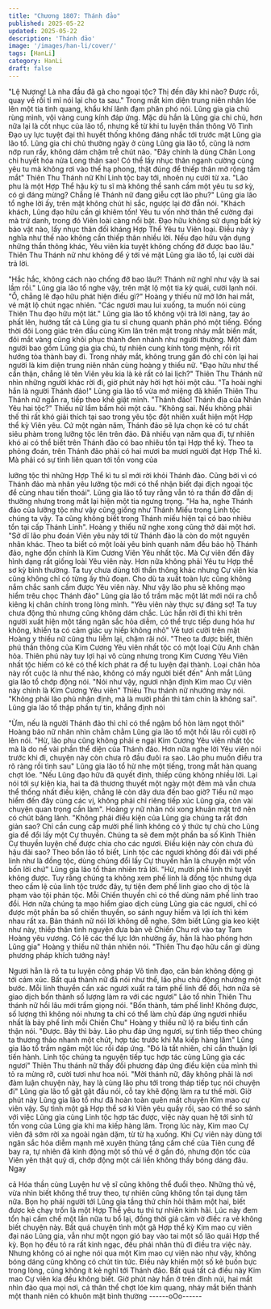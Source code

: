```yaml
---
title: "Chương 1807: Thánh đảo"
published: 2025-05-22
updated: 2025-05-22
description: 'Thánh đảo'
image: '/images/han-li/cover/'
tags: [HanLi]
category: HanLi
draft: false
---
```


"Lệ Nương! Là nha đầu đã gả cho ngoại tộc? Thị đến đây khi
nào? Được rồi, quay về rồi tỉ mỉ nói lại cho ta sau." Trong mắt kim
diện trung niên nhân lóe lên một tia tinh quang, khẩu khí lãnh đạm
phân phó nói.
Lũng gia gia chủ rùng mình, vội vàng cung kính đáp ứng.
Mặc dù hắn là Lũng gia chi chủ, hơn nữa lại là cốt nhục của lão
tổ, nhưng kể từ khi tu luyện thần thông Vô Tình Đạo uy lực tuyệt
đại thì huyết thống không đáng nhắc tới trước mặt Lũng gia lão
tổ.
Lũng gia chi chủ thường ngày ở cùng Lũng gia lão tổ, cũng là
nơm nớp run rẩy, không dám chậm trễ chút nào.
"Đây chính là dùng Chân Long chi huyết hóa nửa Long thân sao!
Có thể lấy nhục thân ngạnh cường cùng yêu tu mà không rơi vào
thế hạ phong, thật đúng để thiếp thân mở rộng tầm mắt" Thiên
Thu Thánh nữ Khí Linh tộc bay tới, nhoẻn nụ cười từ xa.
"Lão phu là một Hợp Thể hậu kỳ tu sĩ mà không thể sanh cầm một
yêu tu sơ kỳ, có gì đáng mừng? Chẳng lẽ Thánh nữ đang giễu cợt
lão phu?" Lũng gia lão tổ nghe lời ấy, trên mặt không chút hỉ sắc,
ngược lại đờ đẫn nói.
"Khách khách, Lũng đạo hữu cần gì khiêm tốn! Yêu tu vốn nhờ
thân thể cường đại mà trứ danh, trong đó Viên loài càng nổi bật.
Đạo hữu không sử dụng bất kỳ bảo vật nào, lấy nhục thân đối
kháng Hợp Thể Yêu tu Viên loại. Điều này ý nghĩa như thế nào
không cần thiếp thân nhiều lời. Nếu đạo hữu vận dụng những
thần thông khác, Yêu viên kia tuyệt không chống đỡ được bao
lâu." Thiên Thu Thánh nữ như không để ý tới vẻ mặt Lũng gia lão
tổ, lại cười dài trả lời.

"Hắc hắc, không cách nào chống đỡ bao lâu?! Thánh nữ nghĩ như
vậy là sai lầm rồi." Lũng gia lão tổ nghe vậy, trên mặt lộ một tia kỳ
quái, cười lạnh nói.
"Ồ, chẳng lẽ đạo hữu phát hiện điều gì?" Hoàng y thiếu nữ mở
lớn hai mắt, vẻ mặt lộ chút ngạc nhiên.
"Các ngươi mau lui xuống, ta muốn nói cùng Thiên Thu đạo hữu
một lát." Lũng gia lão tổ không vội trả lời nàng, tay áo phất lên,
hướng tất cả Lũng gia tu sĩ chung quanh phân phó một tiếng.
Đồng thời đôi Long giác trên đầu cùng Kim lân trên mặt trong
nháy mắt biến mất, đôi mắt vàng cũng khôi phục thành đen nhánh
như người thường.
Một đám người bao gồm Lũng gia gia chủ, tự nhiên cung kính
tòng mệnh, rối rít hướng tòa thành bay đi.
Trong nháy mắt, không trung gần đó chỉ còn lại hai người là kim
diện trung niên nhân cùng hoàng y thiếu nữ.
"Đạo hữu như thế cẩn thận, chẳng lẽ tên Viên yêu kia là kẻ rất có
lai lịch?" Thiên Thu Thánh nữ nhìn những người khác rời đi, giờ
phút này hời hợt hỏi một câu.
"Ta hoài nghi hắn là người Thánh đảo!" Lũng gia lão tổ vừa mở
miệng đã khiến Thiên Thu Thánh nữ ngẩn ra, tiếp theo khẽ giật
mình.
"Thánh đảo! Thánh địa của Nhân Yêu hai tộc?" Thiếu nữ lẩm bẩm
hỏi một câu.
"Không sai. Nếu không phải thế thì rất khó giải thích tại sao trong
yêu tộc đột nhiên xuất hiện một Hợp thể kỳ Viên yêu. Cứ một
ngàn năm, Thánh đảo sẽ lựa chọn kẻ có tư chất siêu phàm trong
lưỡng tộc lên trên đảo. Đã nhiều vạn năm qua đi, tự nhiên khó ai
có thể biết trên Thánh đảo có bao nhiêu tồn tại Hợp thể kỳ. Theo
ta phỏng đoán, trên Thánh đảo phải có hai mươi ba mươi người
đạt Hợp Thể kì. Mà phải có sự tình liên quan tới tồn vong của

lưỡng tộc thì những Hợp Thể kì tu sĩ mới rời khỏi Thánh đảo.
Cũng bởi vì có Thánh đảo mà nhân yêu lưỡng tộc mới có thể
nhận biết đại địch ngoại tộc để cùng nhau tiến thoái". Lũng gia lão
tổ tuy rằng vẫn tỏ ra thần đờ đẫn dị thường nhưng trong mắt lại
hiện một tia ngưng trọng.
"Ha ha, nghe Thánh đảo của lưỡng tộc như vậy cũng giống như
Thánh Miếu trong Linh tộc chúng ta vậy. Ta cũng không biết trong
Thánh miếu hiện tại có bao nhiêu tồn tại cấp Thánh Linh". Hoàng
y thiếu nữ nghe xong cũng thở dài một hơi.
"Sở dĩ lão phu đoán Viên yêu này tới từ Thánh đảo là còn do một
nguyên nhân khác. Theo ta biết có một loài yêu binh quanh năm
đều bảo hộ Thánh đảo, nghe đồn chính là Kim Cương Viên Yêu
nhất tộc. Mà Cự viên đến đây hình dạng rất giống loài Yêu viên
này. Hơn nữa không phải Yêu tu Hợp thể sơ kỳ bình thường. Ta
tuy chưa dùng tới thần thông khác nhưng Cự viên kia cũng không
chỉ có từng ấy thủ đoạn. Cho dù ta xuất toàn lực cũng không nắm
chắc sanh cầm được Yêu viên này. Như vậy lão phu sẽ không
mạo hiểm trêu chọc Thánh đảo" Lũng gia lão tổ trầm mặc một lát
mới nói ra chỗ kiêng kị chân chính trong lòng mình.
"Yêu viên này thực sự đáng sợ! Ta tuy chưa động thủ nhưng cũng
không dám chắc. Lúc hắn rời đi thì khi trên người xuất hiện một
tầng ngân sắc hỏa diễm, có thể trực tiếp dung hóa hư không,
khiến ta có cảm giác uy hiếp không nhỏ" Vẻ tươi cười trên mặt
Hoàng y thiếu nữ cũng thu liễm lại, chậm rãi nói.
"Theo ta được biết, thiên phú thần thông của Kim Cương Yêu viên
nhất tộc có một loại Cửu Anh chân hỏa. Thiên phú này tuy lợi hại
vô cùng nhưng trong Kim Cương Yêu Viên nhất tộc hiếm có kẻ có
thể kích phát ra để tu luyện đại thành. Loại chân hỏa này rốt cuộc
là như thế nào, không có mấy người biết đến" Ánh mắt Lũng gia
lão tổ chớp động nói.
"Nói như vậy, ngươi nhận định Kim mao Cự viên này chính là Kim
Cương Yêu viên" Thiêu Thu thánh nữ nhướng mày nói.
"Không phải lão phủ nhận định, mà là mười phần thì tám chín là
không sai". Lũng gia lão tổ thập phần tự tin, khẳng định nói

"Ừm, nếu là người Thánh đảo thì chỉ có thể ngậm bồ hòn làm ngọt
thôi" Hoàng bảo nữ nhân nhìn chằm chằm Lũng gia lão tổ một hồi
lâu rồi cười rộ lên nói.
"Hừ, lão phu cũng không phải e ngại Kim Cương Yêu viên nhất
tộc mà là do nể vài phần thể diện của Thánh đảo. Hơn nữa nghe
lời Yêu viên nói trước khi đi, chuyện này còn chưa rõ đầu đuôi ra
sao. Lão phu muốn điều tra rõ ràng rồi tình sau" Lũng gia lão tổ
hừ nhẹ một tiếng, trong mắt hàn quang chợt lóe.
"Nếu Lũng đạo hữu đã quyết đinh, thiếp cũng không nhiều lời. Lại
nói tới sự kiện kia, hai ta đã thương thuyết một ngày một đêm mà
vẫn chưa thể thống nhất điều kiện, chẳng lẽ còn dây dưa đến bao
giờ? Tiểu nữ mạo hiểm đến đây cùng các vị, không phải chỉ riêng
tiếp xúc Lũng gia, còn vài chuyện quan trọng cần làm". Hoàng y
nữ nhân nói xong khuân mặt trở nên có chút băng lãnh.
"Không phải điều kiện của Lũng gia chúng ta rất đơn giản sao?
Chỉ cần cung cấp mười phế linh không có ý thức tự chủ cho Lũng
gia để đổi lấy một Cự thuyền. Chúng ta sẽ đem một phần ba số
Kình Thiên Cự thuyền luyện chế được chia cho các ngươi. Điều
kiện này còn chưa đủ hậu đãi sao? Theo bổn lão tổ biết, Linh tộc
các ngươi không đối đãi với phế linh như là đồng tộc, dùng chúng
đổi lấy Cự thuyền hẳn là chuyện một vốn bốn lời chứ" Lũng gia
lão tổ thản nhiên trả lời.
"Hừ, mười phế linh thì tuyệt không được. Tuy rằng chúng ta không
xem phế linh là đồng tộc nhưng dựa theo cấm lệ của linh tộc
trước đây, tự tiện đem phế linh giao cho dị tộc là phạm vào tội
phản tộc. Mỗi Chiến thuyền chỉ có thể dùng năm phế linh trao đổi.
Hơn nữa chúng ta mạo hiểm giao dịch cùng Lũng gia các ngươi,
chỉ có được một phần ba số chiến thuyền, so sánh nguy hiểm và
lợi ích thì kém nhau rất xa. Bản thánh nữ nói lời không dễ nghe.
Sớm biết Lũng gia keo kiệt như này, thiếp thân tình nguyện đưa
bản vẽ Chiến Chu rơi vào tay Tam Hoàng yêu vương. Có lẽ các
thế lực lớn nhường ấy, hẳn là hào phóng hơn Lũng gia" Hoàng y
thiếu nữ thản nhiên nói.
"Thiên Thu đạo hữu cần gì dùng phương pháp khích tướng này!

Ngươi hẳn là rõ ta tu luyện công pháp Vô tình đạo, căn bản không
động gì tới cảm xúc. Bất quá thành nữ đã nói như thế, lão phu
chủ động nhường một bước. Mỗi linh thuyền cần xác ngươi xuất
ra tám phế linh để đổi, hơn nữa sẽ giao dịch bốn thành số lượng
làm ra với các ngươi" Lão tổ nhìn Thiên Thu thánh nữ hồi lâu mới
trầm giọng nói.
"Bốn thành, tám phế linh! Không được, số lượng thì không nói
nhưng ta chỉ có thể làm chủ đáp ứng ngươi nhiều nhất là bảy phế
linh mỗi Chiến Chu"
Hoàng y thiếu nữ lộ ra biểu tình cẩn thận nói.
"Được. Bảy thì bảy. Lão phu đáp ứng ngươi, sự tình tiếp theo
chúng ta thương thảo nhanh một chút, hợp tác trước khi Ma kiếp
hàng lâm" Lũng gia lão tổ trầm ngâm một lúc rồi đáp ứng.
"Đó là tất nhiên, chỉ cần thuận lợi tiến hành. Linh tộc chúng ta
nguyện tiếp tục hợp tác cùng Lũng gia các ngươi" Thiên Thu
thánh nữ thấy đối phương đáp ứng điều kiện của mình thì tỏ ra
mừng rỡ, cười tươi như hoa nói.
"Mời thánh nữ, đây không phải là nơi đàm luận chuyện này, hay là
cùng lão phu tới trong tháp tiếp tục nói chuyện đi" Lũng gia lão tổ
gật gật đầu nói, cỗ tay khẽ động làm ra tư thế mời.
Giờ phút này Lũng gia lão tổ như đã hoàn toàn quên mất chuyện
Kim mao cự viên vậy.
Sự tình một gã Hợp thể sơ kì Viên yêu quấy rối, sao có thể so
sánh với việc Lũng gia cùng Linh tộc hợp tác được, việc này quan
hệ tới sinh tử tồn vong của Lũng gia khi ma kiếp hàng lâm.
Trong lúc này, Kim mao Cự viên đã sớm rời xa ngoài ngàn dặm,
từ từ hạ xuống.
Khi Cự viên này dùng tới ngân sắc hỏa diễm mạnh mẽ xuyên
thủng tầng cấm chế của Tiên cung để bay ra, tự nhiên đã kinh
động một số thủ về ở gần đó, nhưng độn tốc của Viên yên thật
quỷ dị, chớp động một cái liền không thấy bóng dáng đâu. Ngay

cả Hóa thần cùng Luyện hư vệ sĩ cũng không thể đuổi theo.
Những thủ vệ, vừa nhìn biết không thể truy theo, tự nhiên cũng
không tồn tại dụng tâm nữa.
Bọn họ phái người tới Lũng gia tầng thứ chín hỏi thăm một hai,
biết được kẻ chạy trốn là một Hợp Thể yêu tu thì tự nhiên kinh
hãi. Lúc này đem tổn hại cấm chế một lần nữa tu bổ lại, đồng thời
giả câm vờ điếc ra vẻ không biết chuyện này.
Bất quá chuyện tình một gã Hợp thể kỳ Kim mao cự viên đại náo
Lũng gia, vẫn như một ngọn gió bay vào tai một số lão quái Hợp
thể kỳ.
Bọn họ đều tỏ ra rất kinh ngạc, đều phái nhân thủ đi điều tra việc
này.
Nhưng không có ai nghe nói qua một Kim mao cự viên nào như
vậy, không bóng dáng cũng không có chút tin tức.
Điều này khiến một số kẻ buồn bực trong lòng, cũng không ít kẻ
nghĩ tới Thánh đảo.
Bất quá tất cả điều này Kim mao Cự viên kia đều không biết.
Giờ phút này hắn ở trên đỉnh núi, hai mắt nhìn đảo qua mọi nơi,
cả thân thể chợt lóe kim quang, nháy mắt biến thành một thanh
niên có khuôn mặt bình thường
------oOo------

